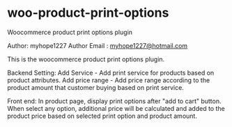 # woo-product-print-options
Woocommerce product print options plugin

Author: myhope1227
Author Email : myhope1227@hotmail.com

This is the woocommerce product print options plugin.

Backend Setting:
Add Service - Add print service for products based on product attributes.
Add price range - Add price range according to the product amount that customer buying based on print service.

Front end:
In product page, display print options after "add to cart" button.
When select any option, additional price will be calculated and added to the product price based on selected print option and product amount.
